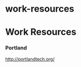 work-resources
==============

<h1>Work Resources</h1>

<h3>Portland</h3>

http://portlandtech.org/
